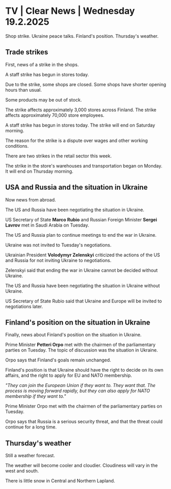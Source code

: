 # TV \| Clear News \| Wednesday 19.2.2025

Shop strike. Ukraine peace talks. Finland's position. Thursday's weather.

## Trade strikes

First, news of a strike in the shops.

A staff strike has begun in stores today.

Due to the strike, some shops are closed. Some shops have shorter opening hours than usual.

Some products may be out of stock.

The strike affects approximately 3,000 stores across Finland. The strike affects approximately 70,000 store employees.

A staff strike has begun in stores today. The strike will end on Saturday morning.

The reason for the strike is a dispute over wages and other working conditions.

There are two strikes in the retail sector this week.

The strike in the store's warehouses and transportation began on Monday. It will end on Thursday morning.

## USA and Russia and the situation in Ukraine

Now news from abroad.

The US and Russia have been negotiating the situation in Ukraine.

US Secretary of State **Marco Rubio** and Russian Foreign Minister **Sergei Lavrov** met in Saudi Arabia on Tuesday.

The US and Russia plan to continue meetings to end the war in Ukraine.

Ukraine was not invited to Tuesday's negotiations.

Ukrainian President **Volodymyr Zelenskyi** criticized the actions of the US and Russia for not inviting Ukraine to negotiations.

Zelenskyi said that ending the war in Ukraine cannot be decided without Ukraine.

The US and Russia have been negotiating the situation in Ukraine without Ukraine.

US Secretary of State Rubio said that Ukraine and Europe will be invited to negotiations later.

## Finland's position on the situation in Ukraine

Finally, news about Finland's position on the situation in Ukraine.

Prime Minister **Petteri Orpo** met with the chairmen of the parliamentary parties on Tuesday. The topic of discussion was the situation in Ukraine.

Orpo says that Finland's goals remain unchanged.

Finland's position is that Ukraine should have the right to decide on its own affairs, and the right to apply for EU and NATO membership.

*"They can join the European Union if they want to. They want that. The process is moving forward rapidly, but they can also apply for NATO membership if they want to."*

Prime Minister Orpo met with the chairmen of the parliamentary parties on Tuesday.

Orpo says that Russia is a serious security threat, and that the threat could continue for a long time.

## Thursday's weather

Still a weather forecast.

The weather will become cooler and cloudier. Cloudiness will vary in the west and south.

There is little snow in Central and Northern Lapland.

